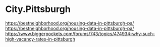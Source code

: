 # City.Pittsburgh
https://bestneighborhood.org/housing-data-in-pittsburgh-pa/ https://bestneighborhood.org/housing-data-in-pittsburgh-pa/
https://www.biggerpockets.com/forums/743/topics/474934-why-such-high-vacancy-rates-in-pittsburgh
